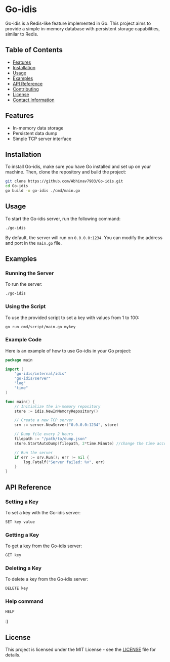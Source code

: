 # Go-idis

Go-idis is a Redis-like feature implemented in Go. This project aims to provide a simple in-memory database with persistent storage capabilities, similar to Redis.

## Table of Contents
- [Features](#features)
- [Installation](#installation)
- [Usage](#usage)
- [Examples](#examples)
- [API Reference](#api-reference)
- [Contributing](#contributing)
- [License](#license)
- [Contact Information](#contact-information)

## Features

- In-memory data storage
- Persistent data dump
- Simple TCP server interface

## Installation

To install Go-idis, make sure you have Go installed and set up on your machine. Then, clone the repository and build the project:

```bash
git clone https://github.com/Abhinav7903/Go-idis.git
cd Go-idis
go build -o go-idis ./cmd/main.go
```

## Usage

To start the Go-idis server, run the following command:

```bash
./go-idis
```

By default, the server will run on `0.0.0.0:1234`. You can modify the address and port in the `main.go` file.

## Examples

### Running the Server

To run the server:

```bash
./go-idis
```

### Using the Script

To use the provided script to set a key with values from 1 to 100:

```bash
go run cmd/script/main.go mykey
```

### Example Code

Here is an example of how to use Go-idis in your Go project:

```go
package main

import (
    "go-idis/internal/idis"
    "go-idis/server"
    "log"
    "time"
)

func main() {
    // Initialize the in-memory repository
    store := idis.NewInMemoryRepository()

    // Create a new TCP server
    srv := server.NewServer("0.0.0.0:1234", store)

    // Dump file every 2 hours
    filepath := "/path/to/dump.json"
    store.StartAutoDump(filepath, 2*time.Minute) //change the time according to your need

    // Run the server
    if err := srv.Run(); err != nil {
        log.Fatalf("Server failed: %v", err)
    }
}
```

## API Reference

### Setting a Key

To set a key with the Go-idis server:

```bash
SET key value
```

### Getting a Key

To get a key from the Go-idis server:

```bash
GET key
```

### Deleting a Key

To delete a key from the Go-idis server:

```bash
DELETE key
```
### Help command
```bash
HELP
```

:)

## License

This project is licensed under the MIT License - see the [LICENSE](https://github.com/Abhinav7903/Go-idis/blob/main/LICENSE) file for details.

